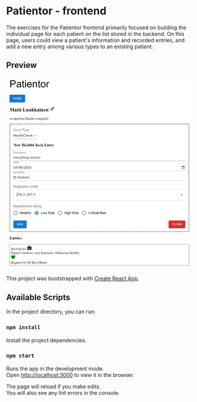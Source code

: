 # Patientor - frontend

The exercises for the Patientor frontend primarily focused on building the individual page for each patient on the list stored in the backend. On this page, users could view a patient's information and recorded entries, and add a new entry among various types to an existing patient.

## Preview
<img src="./public/patientor-form.png" width='500'>

This project was bootstrapped with [Create React App](https://github.com/facebook/create-react-app).

## Available Scripts

In the project directory, you can run:

### `npm install`

Install the project dependencies.

### `npm start`

Runs the app in the development mode.<br />
Open [http://localhost:3000](http://localhost:3000) to view it in the browser.

The page will reload if you make edits.<br />
You will also see any lint errors in the console.